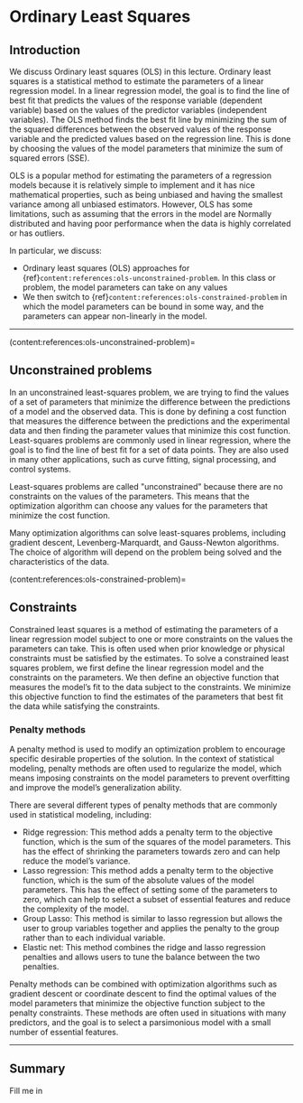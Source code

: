 # Ordinary Least Squares

## Introduction
We discuss Ordinary least squares (OLS) in this lecture. Ordinary least squares is a statistical method to estimate the parameters of a linear regression model. In a linear regression model, the goal is to find the line of best fit that predicts the values of the response variable (dependent variable) based on the values of the predictor variables (independent variables). The OLS method finds the best fit line by minimizing the sum of the squared differences between the observed values of the response variable and the predicted values based on the regression line. This is done by choosing the values of the model parameters that minimize the sum of squared errors (SSE).

OLS is a popular method for estimating the parameters of a regression models because it is relatively simple to implement and it has nice mathematical properties, such as being unbiased and having the smallest variance among all unbiased estimators. However, OLS has some limitations, such as assuming that the errors in the model are Normally distributed and having poor performance when the data is highly correlated or has outliers.

In particular, we discuss:
* Ordinary least squares (OLS) approaches for {ref}`content:references:ols-unconstrained-problem`. In this class or problem, the model parameters can take on any values
* We then switch to {ref}`content:references:ols-constrained-problem` in which the model parameters can be bound in some way, and the parameters can appear non-linearly in the model.

---

(content:references:ols-unconstrained-problem)=
## Unconstrained problems
In an unconstrained least-squares problem, we are trying to find the values of a set of parameters that minimize the difference between the predictions of a model and the observed data. This is done by defining a cost function that measures the difference between the predictions and the experimental data and then finding the parameter values that minimize this cost function. Least-squares problems are commonly used in linear regression, where the goal is to find the line of best fit for a set of data points. They are also used in many other applications, such as curve fitting, signal processing, and control systems.

Least-squares problems are called "unconstrained" because there are no constraints on the values of the parameters. This means that the optimization algorithm can choose any values for the parameters that minimize the cost function.

Many optimization algorithms can solve least-squares problems, including gradient descent, Levenberg-Marquardt, and Gauss-Newton algorithms. The choice of algorithm will depend on the problem being solved and the characteristics of the data.


(content:references:ols-constrained-problem)=
## Constraints
Constrained least squares is a method of estimating the parameters of a linear regression model subject to one or more constraints on the values the parameters can take. This is often used when prior knowledge or physical constraints must be satisfied by the estimates. To solve a constrained least squares problem, we first define the linear regression model and the constraints on the parameters. We then define an objective function that measures the model’s fit to the data subject to the constraints. We minimize this objective function to find the estimates of the parameters that best fit the data while satisfying the constraints.

### Penalty methods
A penalty method is used to modify an optimization problem to encourage specific desirable properties of the solution. In the context of statistical modeling, penalty methods are often used to regularize the model, which means imposing constraints on the model parameters to prevent overfitting and improve the model’s generalization ability.

There are several different types of penalty methods that are commonly used in statistical modeling, including:
* Ridge regression: This method adds a penalty term to the objective function, which is the sum of the squares of the model parameters. This has the effect of shrinking the parameters towards zero and can help reduce the model’s variance.
* Lasso regression: This method adds a penalty term to the objective function, which is the sum of the absolute values of the model parameters. This has the effect of setting some of the parameters to zero, which can help to select a subset of essential features and reduce the complexity of the model.
* Group Lasso: This method is similar to lasso regression but allows the user to group variables together and applies the penalty to the group rather than to each individual variable.
* Elastic net: This method combines the ridge and lasso regression penalties and allows users to tune the balance between the two penalties.

Penalty methods can be combined with optimization algorithms such as gradient descent or coordinate descent to find the optimal values of the model parameters that minimize the objective function subject to the penalty constraints. These methods are often used in situations with many predictors, and the goal is to select a parsimonious model with a small number of essential features.

---

## Summary
Fill me in